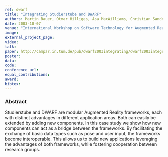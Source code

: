 ```yaml
---
ref: dwarf
title: "Integrating Studierstube and DWARF"
authors: Martin Bauer, Otmar Hilliges, Asa MacWilliams, Christian Sandor, Martin Wagner, Gudrun Klinker, Joe Newman, Gerhard Reitmayr, Tamer Fahmy, Thomas Pintaric, Dieter Schmalstieg
date: 2003-10-07
venue: "International Workshop on Software Technology for Augmented Reality Systems (IEEE ISMAR)"
image: 
external_project_page: 
video: 
talk: 
paper: http://campar.in.tum.de/pub/dwarf2003integrating/dwarf2003integrating.pdf
poster: 
data: 
code: 
conference_url: 
equal_contributions: 
award: 
bibtex: 
---
```


<h3>Abstract</h3>
<p>Studierstube and DWARF are modular Augmented Reality frameworks, each with distinct advantages in different application areas. Both can easily be extended by adding new components. In this case study we show how new components can act as a bridge between the frameworks. By facilitating the exchange of basic data types such as pose and user input, the frameworks become interoperable. This allows us to build new applications leveraging the advantages of both frameworks, while fostering cooperation between research groups.</p>
